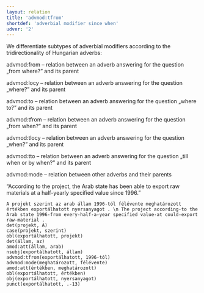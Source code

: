 ```yaml
---
layout: relation
title: 'advmod:tfrom'
shortdef: 'adverbial modifier since when'
udver: '2'
---
```


We differentiate subtypes of adverbial modifiers according to the tridirectionality of Hungarian adverbs:

advmod:from – relation between an adverb answering for the question „from where?” and its parent

advmod:locy – relation between an adverb answering for the question „where?” and its parent

advmod:to – relation between an adverb answering for the question „where to?” and its parent

advmod:tfrom – relation between an adverb answering for the question „from when?” and its parent

advmod:tlocy – relation between an adverb answering for the question „when?” and its parent

advmod:tto – relation between an adverb answering for the question „till when or by when?” and its parent

advmod:mode – relation between other adverbs and their parents

“According to the project, the Arab state has been able to export raw materials at a half-yearly specified value since 1996.”

~~~ sdparse
A projekt szerint az arab állam 1996-tól félévente meghatározott értékben exportálhatott nyersanyagot . \n The project according-to the Arab state 1996-from every-half-a-year specified value-at could-export raw-material .
det(projekt, A)
case(projekt, szerint)
obl(exportálhatott, projekt)
det(állam, az)
amod:att(állam, arab)
nsubj(exportálhatott, állam)
advmod:tfrom(exportálhatott, 1996-tól)
advmod:mode(meghatározott, félévente)
amod:att(értékben, meghatározott)
obl(exportálhatott, értékben)
obj(exportálhatott, nyersanyagot)
punct(exportálhatott, .-13)
~~~

<!-- Interlanguage links updated St lis 3 20:58:38 CET 2021 -->
